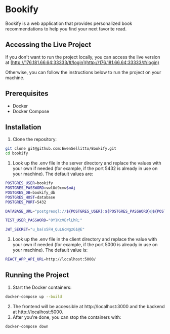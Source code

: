 # Bookify

Bookify is a web application that provides personalized book recommendations to help you find your next favorite read.

## Accessing the Live Project

If you don't want to run the project locally, you can access the live version at [http://176.181.66.64:33333/#/login](http://176.181.66.64:33333/#/login)

Otherwise, you can follow the instructions below to run the project on your machine.

## Prerequisites

- Docker
- Docker Compose

## Installation

1. Clone the repository:

```sh
git clone git@github.com:EwenSellitto/Bookify.git
cd bookify
```

1. Look up the .env file in the server directory and replace the values with your own if needed (for example, if the port 5432 is already in use on your machine). The default values are:

```sh
POSTGRES_USER=bookify
POSTGRES_PASSWORD=vwlUd9cmw$mAj
POSTGRES_DB=bookify_db
POSTGRES_HOST=database
POSTGRES_PORT=5432

DATABASE_URL="postgresql://${POSTGRES_USER}:${POSTGRES_PASSWORD}@${POSTGRES_HOST}:${POSTGRES_PORT}/${POSTGRES_DB}?schema=public"

TEST_USER_PASSWORD="0Y}KcVBrlLhR;"

JWT_SECRET="u_ba(s5FH_QuLGcNgzG1@E"
```

3. Look up the .env file in the client directory and replace the value with your own if needed (for example, if the port 5000 is already in use on your machine). The default value is:

```sh
REACT_APP_API_URL=http://localhost:5000/
```

## Running the Project

1. Start the Docker containers:

```sh
docker-compose up --build
```

2. The frontend will be accessible at http://localhost:3000 and the backend at http://localhost:5000.
3. After you're done, you can stop the containers with:

```sh
docker-compose down
```
